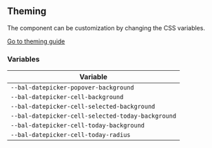 ## Theming

The component can be customization by changing the CSS variables.

<a class="sb-unstyled button is-primary" href="../?path=/docs/development-theming--page">Go to theming guide</a>

<!-- START: human documentation -->

<!-- END: human documentation -->

### Variables​

| Variable                                          |
| ------------------------------------------------- |
| `--bal-datepicker-popover-background`             |
| `--bal-datepicker-cell-background`                |
| `--bal-datepicker-cell-selected-background`       |
| `--bal-datepicker-cell-selected-today-background` |
| `--bal-datepicker-cell-today-background`          |
| `--bal-datepicker-cell-today-radius`              |
